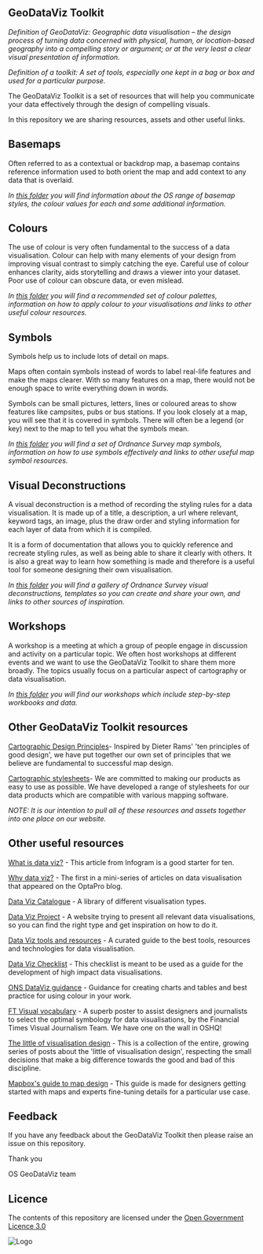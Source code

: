 ## GeoDataViz Toolkit

_Definition of GeoDataViz: Geographic data visualisation – the design process of turning data concerned with physical, human, or location-based geography into a compelling story or argument; or at the very least a clear visual presentation of information._

_Definition of a toolkit: A set of tools, especially one kept in a bag or box and used for a particular purpose._

The GeoDataViz Toolkit is a set of resources that will help you communicate your data effectively through the design of compelling visuals.

In this repository we are sharing resources, assets and other useful links.

## Basemaps

Often referred to as a contextual or backdrop map, a basemap contains reference information used to both orient the map and add context to any data that is overlaid.

_In [this folder](https://github.com/OrdnanceSurvey/GeoDataViz-Toolkit/tree/master/Basemaps) you will find information about the OS range of basemap styles, the colour values for each and some additional information._

## Colours

The use of colour is very often fundamental to the success of a data visualisation. Colour can help with many elements of your design from improving visual contrast to simply catching the eye. Careful use of colour enhances clarity, aids storytelling and draws a viewer into your dataset. Poor use of colour can obscure data, or even mislead.

_In [this folder](https://github.com/OrdnanceSurvey/GeoDataViz-Toolkit/tree/master/Colours) you will find a recommended set of colour palettes, information on how to apply colour to your visualisations and links to other useful colour resources._

## Symbols

Symbols help us to include lots of detail on maps.

Maps often contain symbols instead of words to label real-life features and make the maps clearer. With so many features on a map, there would not be enough space to write everything down in words.

Symbols can be small pictures, letters, lines or coloured areas to show features like campsites, pubs or bus stations. If you look closely at a map, you will see that it is covered in symbols. There will often be a legend (or key) next to the map to tell you what the symbols mean.

_In [this folder](https://github.com/OrdnanceSurvey/GeoDataViz-Toolkit/tree/master/Symbols) you will find a set of Ordnance Survey map symbols, information on how to use symbols effectively and links to other useful map symbol resources._

## Visual Deconstructions

A visual deconstruction is a method of recording the styling rules for a data visualisation. It is made up of a title, a description, a url where relevant, keyword tags, an image, plus the draw order and styling information for each layer of data from which it is compiled.

It is a form of documentation that allows you to quickly reference and recreate styling rules, as well as being able to share it clearly with others. It is also a great way to learn how something is made and therefore is a useful tool for someone designing their own visualisation.

_In [this folder](https://github.com/OrdnanceSurvey/GeoDataViz-Toolkit/tree/master/Visual%20Deconstructions) you will find a gallery of Ordnance Survey visual deconstructions, templates so you can create and share your own, and links to other sources of inspiration._

## Workshops

A workshop is a meeting at which a group of people engage in discussion and activity on a particular topic. We often host workshops at different events and we want to use the GeoDataViz Toolkit to share them more broadly. The topics usually focus on a particular aspect of cartography or data visualisation.

_In [this folder](https://github.com/OrdnanceSurvey/GeoDataViz-Toolkit/tree/master/Workshops) you will find our workshops which include step-by-step workbooks and data._

## Other GeoDataViz Toolkit resources

[Cartographic Design Principles](https://www.ordnancesurvey.co.uk/resources/carto-design/carto-design-principles.html)- Inspired by Dieter Rams&#39; &#39;ten principles of good design&#39;, we have put together our own set of principles that we believe are fundamental to successful map design.

[Cartographic stylesheets](https://www.ordnancesurvey.co.uk/resources/carto-design/cartographic-stylesheets.html)- We are committed to making our products as easy to use as possible. We have developed a range of stylesheets for our data products which are compatible with various mapping software.

_NOTE: It is our intention to pull all of these resources and assets together into one place on our website._

## Other useful resources

[What is data viz?](https://infogram.com/page/data-visualization?utm_content=56598973&amp;utm_medium=social&amp;utm_source=twitter) - This article from Infogram is a good starter for ten.

[Why data viz?](http://www.optasportspro.com/about/optapro-blog/posts/2015/guest-blog-why-data-viz/) - The first in a mini-series of articles on data visualisation that appeared on the OptaPro blog.

[Data Viz Catalogue](http://www.datavizcatalogue.com/) - A library of different visualisation types.

[Data Viz Project](http://datavizproject.com/) - A website trying to present all relevant data visualisations, so you can find the right type and get inspiration on how to do it.

[Data Viz tools and resources](http://dataviz.tools/) - A curated guide to the best tools, resources and technologies for data visualisation.

[Data Viz Checklist](http://annkemery.com/wp-content/uploads/2016/10/DataVizChecklist_May2016.pdf) - This checklist is meant to be used as a guide for the development of high impact data visualisations.

[ONS DataViz guidance](http://style.ons.gov.uk/category/data-visualisation/) - Guidance for creating charts and tables and best practice for using colour in your work.

[FT Visual vocabulary](https://github.com/ft-interactive/chart-doctor/blob/master/visual-vocabulary/Visual-vocabulary.pdf) - A superb poster to assist designers and journalists to select the optimal symbology for data visualisations, by the Financial Times Visual Journalism Team. We have one on the wall in OSHQ!

[The little of visualisation design](http://www.visualisingdata.com/2016/03/little-visualisation-design/) - This is a collection of the entire, growing series of posts about the &#39;little of visualisation design&#39;, respecting the small decisions that make a big difference towards the good and bad of this discipline.

[Mapbox's guide to map design](https://www.mapbox.com/map-design/) - This guide is made for designers getting started with maps and experts fine-tuning details for a particular use case. 

## Feedback

If you have any feedback about the GeoDataViz Toolkit then please raise an issue on this repository.

Thank you

OS GeoDataViz team

## Licence

The contents of this repository are licensed under the [Open Government Licence 3.0](https://www.nationalarchives.gov.uk/doc/open-government-licence/version/)

![Logo](http://www.nationalarchives.gov.uk/images/infoman/ogl-symbol-41px-retina-black.png "OGL logo")
